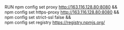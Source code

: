 RUN npm config set proxy http://163.116.128.80:8080 && \
    npm config set https-proxy http://163.116.128.80:8080 && \
    npm config set strict-ssl false && \
    npm config set registry https://registry.npmjs.org/
